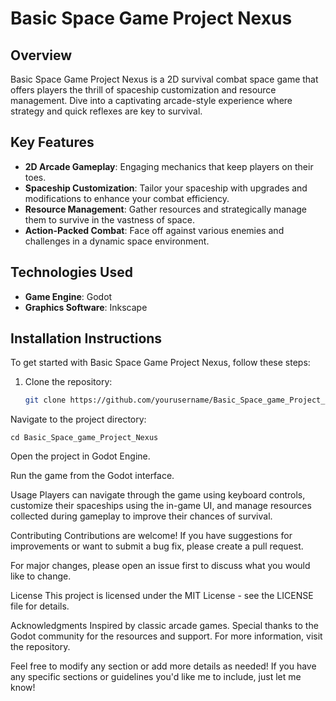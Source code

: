 # Basic Space Game Project Nexus

## Overview
Basic Space Game Project Nexus is a 2D survival combat space game that offers players the thrill of spaceship customization and resource management. Dive into a captivating arcade-style experience where strategy and quick reflexes are key to survival.

## Key Features
- **2D Arcade Gameplay**: Engaging mechanics that keep players on their toes.
- **Spaceship Customization**: Tailor your spaceship with upgrades and modifications to enhance your combat efficiency.
- **Resource Management**: Gather resources and strategically manage them to survive in the vastness of space.
- **Action-Packed Combat**: Face off against various enemies and challenges in a dynamic space environment.

## Technologies Used
- **Game Engine**: Godot
- **Graphics Software**: Inkscape

## Installation Instructions
To get started with Basic Space Game Project Nexus, follow these steps:

1. Clone the repository:
   ```bash
   git clone https://github.com/yourusername/Basic_Space_game_Project_Nexus.git
Navigate to the project directory:
   ```
   cd Basic_Space_game_Project_Nexus
   ```
Open the project in Godot Engine.

Run the game from the Godot interface.

Usage
Players can navigate through the game using keyboard controls, customize their spaceships using the in-game UI, and manage resources collected during gameplay to improve their chances of survival.

Contributing
Contributions are welcome! If you have suggestions for improvements or want to submit a bug fix, please create a pull request.

For major changes, please open an issue first to discuss what you would like to change.

License
This project is licensed under the MIT License - see the LICENSE file for details.

Acknowledgments
Inspired by classic arcade games.
Special thanks to the Godot community for the resources and support.
For more information, visit the repository.


Feel free to modify any section or add more details as needed! If you have any specific sections or guidelines you'd like me to include, just let me know!

